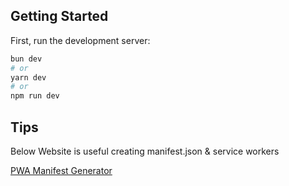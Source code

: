## Getting Started

First, run the development server:

```bash
bun dev
# or
yarn dev
# or
npm run dev
```

## Tips

Below Website is useful creating manifest.json & service workers

[PWA Manifest Generator](https://www.simicart.com/manifest-generator.html/)